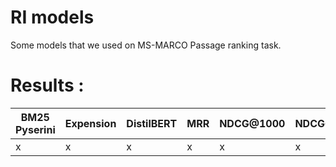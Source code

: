 # RI models
Some models that we used on MS-MARCO Passage ranking task.

# Results :

BM25 Pyserini | Expension | DistilBERT | MRR | NDCG@1000 | NDCG@10 | MAP
------------ | ------------- | ------------- | ------------- | ------------- | ------------- | -------------
x | x | x | x | x | x | x
